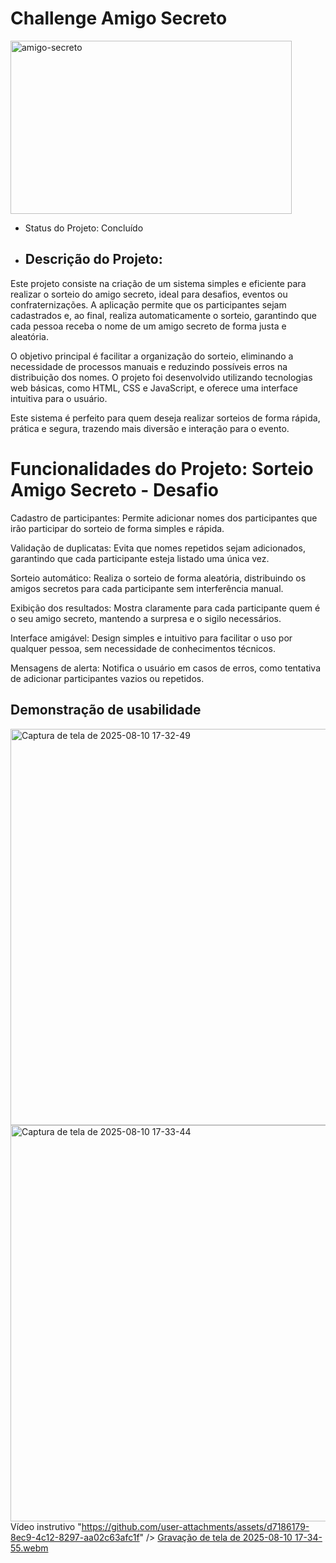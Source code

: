 # Challenge Amigo Secreto
<img width="450" height="277" alt="amigo-secreto" src="https://github.com/user-attachments/assets/2a17cf0c-1a31-4cda-97d9-243ed05b0d0c" />

- Status do Projeto: Concluído
- ## Descrição do Projeto:
Este projeto consiste na criação de um sistema simples e eficiente para realizar o sorteio do amigo secreto, ideal para desafios, eventos ou confraternizações. A aplicação permite que os participantes sejam cadastrados e, ao final, realiza automaticamente o sorteio, garantindo que cada pessoa receba o nome de um amigo secreto de forma justa e aleatória.

O objetivo principal é facilitar a organização do sorteio, eliminando a necessidade de processos manuais e reduzindo possíveis erros na distribuição dos nomes. O projeto foi desenvolvido utilizando tecnologias web básicas, como HTML, CSS e JavaScript, e oferece uma interface intuitiva para o usuário.

Este sistema é perfeito para quem deseja realizar sorteios de forma rápida, prática e segura, trazendo mais diversão e interação para o evento.

# Funcionalidades do Projeto: Sorteio Amigo Secreto - Desafio

  Cadastro de participantes: Permite adicionar nomes dos participantes que irão participar do sorteio de forma simples e rápida.

  Validação de duplicatas: Evita que nomes repetidos sejam adicionados, garantindo que cada participante esteja listado uma única vez.

  Sorteio automático: Realiza o sorteio de forma aleatória, distribuindo os amigos secretos para cada participante sem interferência manual.

  Exibição dos resultados: Mostra claramente para cada participante quem é o seu amigo secreto, mantendo a surpresa e o sigilo necessários.

  Interface amigável: Design simples e intuitivo para facilitar o uso por qualquer pessoa, sem necessidade de conhecimentos técnicos.

  Mensagens de alerta: Notifica o usuário em casos de erros, como tentativa de adicionar participantes vazios ou repetidos.
  ## Demonstração de usabilidade
<img width="1362" height="634" alt="Captura de tela de 2025-08-10 17-32-49" src="https://github.com/user-attachments/assets/78013bda-f4a2-442b-bed2-4e9d3063453a" />
<img width="1362" height="634" alt="Captura de tela de 2025-08-10 17-33-44" src="https://github.com/user-attachments/assets/8f2d4cd1-c5d3-47e6-82da-42dd14784051" />
<img width="1362" hei[Gravação de tela de 2025-08-10 17-34-55.webm](https://github.com/user-attachments/assets/53c077d5-3f8f-4d00-9202-b5142abd0813)

Vídeo instrutivo "https://github.com/user-attachments/assets/d7186179-8ec9-4c12-8297-aa02c63afc1f" />
[Gravação de tela de 2025-08-10 17-34-55.webm](https://github.com/user-attachments/assets/4caa6f8e-f738-4d90-94bc-5e3b798d1511)


  
